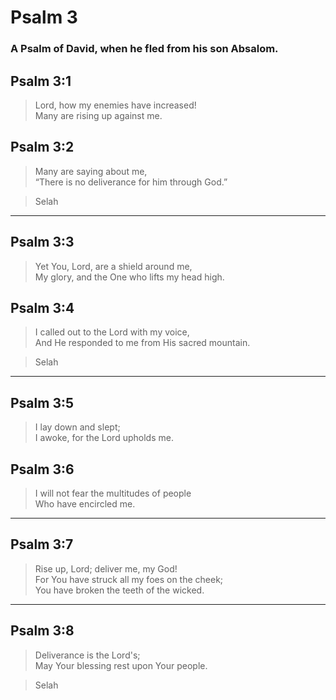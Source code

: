 # Psalm 3

### A Psalm of David, when he fled from his son Absalom.

## Psalm 3:1

> Lord, how my enemies have increased!  
> Many are rising up against me.

## Psalm 3:2

> Many are saying about me,  
> “There is no deliverance for him through God.”

> Selah

---

## Psalm 3:3

> Yet You, Lord, are a shield around me,  
> My glory, and the One who lifts my head high.

## Psalm 3:4

> I called out to the Lord with my voice,  
> And He responded to me from His sacred mountain.

> Selah

---

## Psalm 3:5

> I lay down and slept;  
> I awoke, for the Lord upholds me.

## Psalm 3:6

> I will not fear the multitudes of people  
> Who have encircled me.

---

## Psalm 3:7

> Rise up, Lord; deliver me, my God!  
> For You have struck all my foes on the cheek;  
> You have broken the teeth of the wicked.

---

## Psalm 3:8

> Deliverance is the Lord's;  
> May Your blessing rest upon Your people.

> Selah

